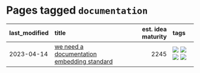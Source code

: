 # Pages tagged `documentation`

|last_modified|title|est. idea maturity|tags
|:---|:---|---:|:---|
|2023-04-14|[we need a documentation embedding standard](../doc-embed-standard.md)|2245|[![](https://img.shields.io/badge/tag-accessibility-c6963e)](../tags/accessibility.md) [![](https://img.shields.io/badge/tag-documentation-e33481)](../tags/documentation.md) [![](https://img.shields.io/badge/tag-standard-b59164)](../tags/standard.md) [![](https://img.shields.io/badge/tag-tooling-aa21fc)](../tags/tooling.md)|